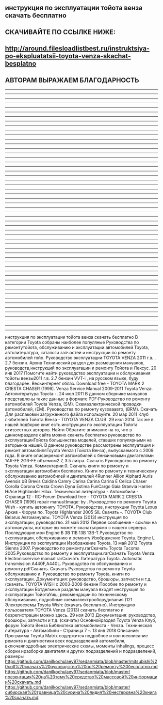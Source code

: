 инструкция по эксплуатации тойота венза скачать бесплатно
--------------------------------------------------
СКАЧИВАЙТЕ ПО ССЫЛКЕ НИЖЕ:
--------------------------------------------------
http://around.filesloadlistbest.ru/instruktsiya-po-ekspluatatsii-toyota-venza-skachat-besplatno
--------------------------------------------------
АВТОРАМ ВЫРАЖАЕМ БЛАГОДАРНОСТЬ
--------------------------------------------------
--------------------------------------------------
--------------------------------------------------
--------------------------------------------------
--------------------------------------------------
--------------------------------------------------
--------------------------------------------------
--------------------------------------------------
--------------------------------------------------
--------------------------------------------------
--------------------------------------------------
--------------------------------------------------
--------------------------------------------------
--------------------------------------------------
--------------------------------------------------
--------------------------------------------------
--------------------------------------------------
--------------------------------------------------
--------------------------------------------------
--------------------------------------------------
--------------------------------------------------
--------------------------------------------------
--------------------------------------------------
--------------------------------------------------
--------------------------------------------------
--------------------------------------------------
--------------------------------------------------
--------------------------------------------------
--------------------------------------------------
--------------------------------------------------
--------------------------------------------------
--------------------------------------------------
--------------------------------------------------
--------------------------------------------------
--------------------------------------------------
--------------------------------------------------
--------------------------------------------------
--------------------------------------------------
--------------------------------------------------
--------------------------------------------------
--------------------------------------------------
--------------------------------------------------
--------------------------------------------------
--------------------------------------------------
--------------------------------------------------
--------------------------------------------------
--------------------------------------------------
--------------------------------------------------
--------------------------------------------------
--------------------------------------------------
--------------------------------------------------
--------------------------------------------------
--------------------------------------------------
--------------------------------------------------
--------------------------------------------------
инструкция по эксплуатации тойота венза скачать бесплатно В категории Toyota собраны наиболее популяные Руководства по ремонтутойота, обслуживанию и эксплуатации автомобилей Toyota, автолитература, каталоги запчастей и инструкции по ремонту автомобилей тойо. Руководство эксплуатации TOYOTA VENZA 2011 г.в. , 2.7 бензин. Архив Технический раздел для размещения мануалов, руководств,инструкций по эксплуатации и ремонту Тойота и Лексус. 20 янв 2017  Помогите найти руководство эксплуатации и обслуживания тойоты вензы2011 г.в. 2.7 бензин VVT-i , на русском языке, буду благодарен. Весьинтернет облаз. Download free - TOYOTA MARK 2  CRESTA  CHASER (1996). Venza Service Manual 2009-2011  Toyota Venza. Автолитература Toyota -. 24 июл 2011  В данном сборнике мануалов представлены такие данные в формате PDF:Руководство по ремонту автомобилей Toyota Venza, (SM). Схемаэлектрической проводки автомобилей, (EM). Руководства по ремонту кузоваавто, (BRM). Скачать Для распаковки загруженного файла используйте. 20 мар 2011  Клуб любителей Тойота Венза - TOYOTA VENZA CLUB. 29 июл 2014  Так же в нашей подборке книг есть инструкции по эксплуатации Тойота отизвестных авторов. Найти  Обратите внимание на то, что в данномразделе сайта можно скачать бесплатно руководство по эксплуатацииТойота большинства моделей, ставших популярными на авторынке нашей. В данном руководстве рассмотрены эксплуатация и ремонт автомобиляToyota Venza (Тойота Венза), выпускаемого с 2009 года. В книге описанремонт автомобилей с бензиновыми двигателями 1AR-FE  2GR-FE объемом2.7, 3.5 литра. Скачать Руководство по ремонту Toyota Venza. Комментарии:0. Скачать книги по ремонту и эксплуатации автомобиля бесплатно. Книги по ремонту и техническому обслуживанию автомобилей и двигателей 4Runner  Allion  Alphard  Auris  Avensis  bB  Brevis  Caldina  Camry Carina  Carina  Carina E  Celica  Chaser  Corolla  Corona  Cresta  Crown Dyna  Estima  FunCargo  Gaia  Granvia  Harrier  HiAce  Highlander  Hilux. Техническая литература - Автомобили - Страница 12 - RC-Forum
Download free - TOYOTA MARK 2  CRESTA  CHASER (1996) repair manual:Image: by . Руководство по ремонту Toyota Wish - купить автокнигу TOYOTA. Руководства, инструкции Toyota  Lexus Архив - Форум по. Toyota Highlander 2005 SIL Скачать -. TOYOTA Club Belarus  Автомануалы. TOYOTA Venza (2013) инструкция по эксплуатации, руководство. 31 май 2012  Первое сообщение - ссылки на автомануалы, которые вы можете скачатьпрямо с нашего сервера. Последующие мои  Engine B 3B 11B 13B 13B-T.Руководство по эксплуатации, обслуживанию и ремонту Изображение Toyota. Engine L  Инструкция по эксплуатации Изображение Toyota. 13 май 2012  Toyota Sienna 2007. Руководство по ремонту.rarСкачать Toyota Tacoma 2005.Руководство по ремонту и эксплуатации.rarСкачать Toyota Venza. Electronicservice manual.rarСкачать Литература Toyota. Automatic transmission A440F,A440L. Руководство по обслуживанию и ремонту.pdfСкачать. Скачать Руководства по ремонту Toyota обслуживанию и. Руководство по ремонту Toyota, книги по эксплуатации. Документация: руководство, брошюры, запчасти и т.д. (скачать. TOYOTA WISH с 2003-2009 бензин Пособие по ремонту и эксплуатации  Вотдельные разделы мануала входят инструкция по эксплуатации ТойотаУиш, рекомендации по техническому обслуживанию, подробные схемыэлектрооборудования (121  Электросхемы Toyota Wish: (скачать бесплатно). Инструкцию пользователя TOYOTA Venza (2013) скачать бесплатно и безрегистрации можно здесь. 29 ноя 2013  Документация: руководство, брошюры, запчасти и т.д. (скачать)  Основнойраздел  Toyota Venza Клуб, форум Тойота Венза
Библиотека автомобилиста - Venza. Техническая литература - Автомобили - Страница 7 -. 13 янв 2018  Описание: Программа Toyota Matrix содержится подробное и полноеописание ремонта и диагностики всех подразделений автомобиля, включаяподробные электрические схемы, моменты inhalings, процесс сборки иразборки двигателя и других подразделений и подразделений, размеры
https://github.com/danilkochulaev97/sedanmiata/blob/master/mitsubishi%20colt%20скачать%20руководство%20по%20ремонту%20бесплатно.md
https://github.com/danilkochulaev97/sedanmiata/blob/master/презентация%20на%20тему%20средство%20массовой%20информации%20скачать.md
https://github.com/danilkochulaev97/sedanmiata/blob/master/сибирская%20травница%20сурина%20лидия%20нестеровна%20книга%20скачать.md